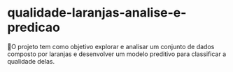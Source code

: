 # qualidade-laranjas-analise-e-predicao
🍊O projeto tem como objetivo explorar e analisar um conjunto de dados composto por laranjas e desenvolver um modelo preditivo para classificar a qualidade delas.
